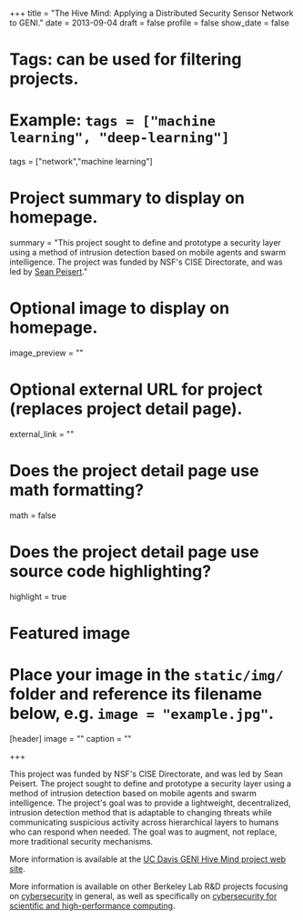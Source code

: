 +++
title = "The Hive Mind: Applying a Distributed Security Sensor Network to GENI."
date = 2013-09-04
draft = false
profile = false
show_date = false

# Tags: can be used for filtering projects.
# Example: `tags = ["machine learning", "deep-learning"]`
tags = ["network","machine learning"]

# Project summary to display on homepage.
summary = "This project sought to define and prototype a security layer using a method of intrusion detection based on mobile agents and swarm intelligence. The project was funded by NSF's CISE Directorate, and was led by [Sean Peisert](https://www.cs.ucdavis.edu/~peisert/)."

# Optional image to display on homepage.
image_preview = ""

# Optional external URL for project (replaces project detail page).
external_link = ""

# Does the project detail page use math formatting?
math = false

# Does the project detail page use source code highlighting?
highlight = true

# Featured image
# Place your image in the `static/img/` folder and reference its filename below, e.g. `image = "example.jpg"`.
[header]
image = ""
caption = ""

+++

This project was funded by NSF's CISE Directorate, and was led by Sean Peisert. The project sought to define and prototype a security layer using a method of intrusion detection based on mobile agents and swarm intelligence. The project's goal was to provide a lightweight, decentralized, intrusion detection method that is adaptable to changing threats while communicating suspicious activity across hierarchical layers to humans who can respond when needed. The goal was to augment, not replace, more traditional security mechanisms.
  
More information is available at the [UC Davis GENI Hive Mind project web site](http://www.cs.ucdavis.edu/%7Epeisert/projects/hivemind.html).

More information is available on other Berkeley Lab R&D projects focusing on [cybersecurity](/projects/) in general, as well as specifically on [cybersecurity for scientific and high-performance computing](/research/scientific-computing/).
